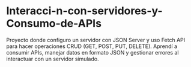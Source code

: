 # Interacci-n-con-servidores-y-Consumo-de-APIs
Proyecto donde configuro un servidor con JSON Server y uso Fetch API para hacer operaciones CRUD (GET, POST, PUT, DELETE). Aprendí a consumir APIs, manejar datos en formato JSON y gestionar errores al interactuar con un servidor simulado.

